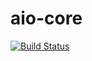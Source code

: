 # aio-core

[![Build Status](https://travis-ci.org/netragazzo/aio-core.svg?branch=master)](https://travis-ci.org/netragazzo/aio-core)
